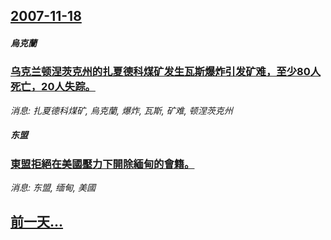 ## [2007-11-18](/news/2007/11/18/index.md)

##### 烏克蘭
### [乌克兰顿涅茨克州的扎夏德科煤矿发生瓦斯爆炸引发矿难，至少80人死亡，20人失踪。](/news/2007/11/18/乌克兰顿涅茨克州的扎夏德科煤矿发生瓦斯爆炸引发矿难-至少80人死亡-20人失踪.md)
_消息: 扎夏德科煤矿, 烏克蘭, 爆炸, 瓦斯, 矿难, 顿涅茨克州_

##### 东盟
### [東盟拒絕在美國壓力下開除緬甸的會籍。](/news/2007/11/18/東盟拒絕在美國壓力下開除緬甸的會籍.md)
_消息: 东盟, 缅甸, 美國_

## [前一天...](/news/2007/11/17/index.md)

